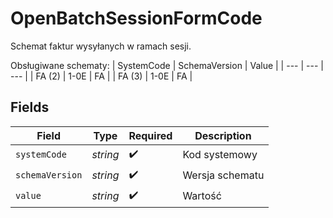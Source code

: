 # OpenBatchSessionFormCode

Schemat faktur wysyłanych w ramach sesji.

Obsługiwane schematy:
| SystemCode | SchemaVersion | Value |
| --- | --- | --- |
| FA (2) | 1-0E | FA |
| FA (3) | 1-0E | FA |



## Fields

| Field              | Type               | Required           | Description        |
| ------------------ | ------------------ | ------------------ | ------------------ |
| `systemCode`       | *string*           | :heavy_check_mark: | Kod systemowy      |
| `schemaVersion`    | *string*           | :heavy_check_mark: | Wersja schematu    |
| `value`            | *string*           | :heavy_check_mark: | Wartość            |